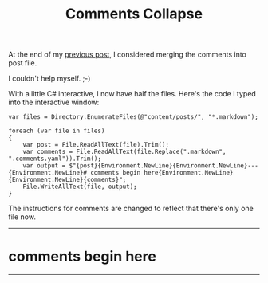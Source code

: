 ﻿---
title: Comments Collapse
published: 8/1/2016 11:18:51 AM
tags: blog, csharp
---

At the end of my [previous post], I considered merging the comments into post file. 

I couldn't help myself. ;-)

With a little C# interactive, I now have half the files. Here's the code I typed into the interactive window:

    var files = Directory.EnumerateFiles(@"content/posts/", "*.markdown");

    foreach (var file in files)
    {
        var post = File.ReadAllText(file).Trim();
        var comments = File.ReadAllText(file.Replace(".markdown", ".comments.yaml")).Trim();
        var output = $"{post}{Environment.NewLine}{Environment.NewLine}---{Environment.NewLine}# comments begin here{Environment.NewLine}{Environment.NewLine}{comments}";
        File.WriteAllText(file, output);
    }

The instructions for comments are changed to reflect that there's only one file now. 

[previous post]: /winning-with-c-sharp-interactive

---
# comments begin here

---